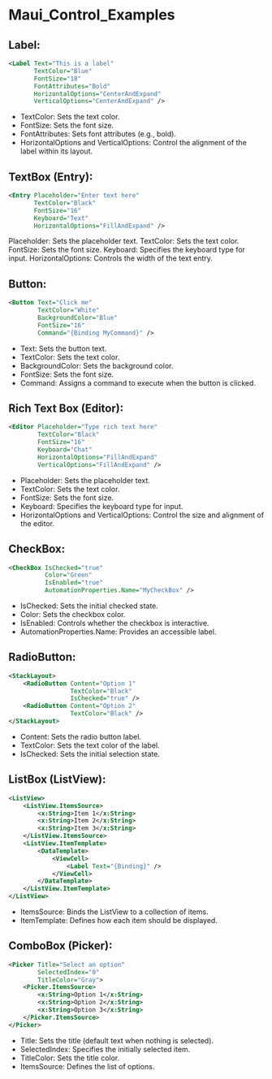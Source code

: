 # Maui_Control_Examples

## Label:

```xml
<Label Text="This is a label"
       TextColor="Blue"
       FontSize="18"
       FontAttributes="Bold"
       HorizontalOptions="CenterAndExpand"
       VerticalOptions="CenterAndExpand" />
```

* TextColor: Sets the text color.
* FontSize: Sets the font size.
* FontAttributes: Sets font attributes (e.g., bold).
* HorizontalOptions and VerticalOptions: Control the alignment of the label within its layout.

## TextBox (Entry):

```xml
<Entry Placeholder="Enter text here"
       TextColor="Black"
       FontSize="16"
       Keyboard="Text"
       HorizontalOptions="FillAndExpand" />
```

Placeholder: Sets the placeholder text.
TextColor: Sets the text color.
FontSize: Sets the font size.
Keyboard: Specifies the keyboard type for input.
HorizontalOptions: Controls the width of the text entry.

## Button:

```xml
<Button Text="Click me"
        TextColor="White"
        BackgroundColor="Blue"
        FontSize="16"
        Command="{Binding MyCommand}" />
```

* Text: Sets the button text.
* TextColor: Sets the text color.
* BackgroundColor: Sets the background color.
* FontSize: Sets the font size.
* Command: Assigns a command to execute when the button is clicked.

## Rich Text Box (Editor):

```xml
<Editor Placeholder="Type rich text here"
        TextColor="Black"
        FontSize="16"
        Keyboard="Chat"
        HorizontalOptions="FillAndExpand"
        VerticalOptions="FillAndExpand" />
```

* Placeholder: Sets the placeholder text.
* TextColor: Sets the text color.
* FontSize: Sets the font size.
* Keyboard: Specifies the keyboard type for input.
* HorizontalOptions and VerticalOptions: Control the size and alignment of the editor.

## CheckBox:

```xml
<CheckBox IsChecked="true"
          Color="Green"
          IsEnabled="true"
          AutomationProperties.Name="MyCheckBox" />
```
* IsChecked: Sets the initial checked state.
* Color: Sets the checkbox color.
* IsEnabled: Controls whether the checkbox is interactive.
* AutomationProperties.Name: Provides an accessible label.

## RadioButton:

```xml
<StackLayout>
    <RadioButton Content="Option 1"
                 TextColor="Black"
                 IsChecked="true" />
    <RadioButton Content="Option 2"
                 TextColor="Black" />
</StackLayout>
```
* Content: Sets the radio button label.
* TextColor: Sets the text color of the label.
* IsChecked: Sets the initial selection state.

## ListBox (ListView):

```xml
<ListView>
    <ListView.ItemsSource>
        <x:String>Item 1</x:String>
        <x:String>Item 2</x:String>
        <x:String>Item 3</x:String>
    </ListView.ItemsSource>
    <ListView.ItemTemplate>
        <DataTemplate>
            <ViewCell>
                <Label Text="{Binding}" />
            </ViewCell>
        </DataTemplate>
    </ListView.ItemTemplate>
</ListView>
```
* ItemsSource: Binds the ListView to a collection of items.
* ItemTemplate: Defines how each item should be displayed.

## ComboBox (Picker):

```xml
<Picker Title="Select an option"
        SelectedIndex="0"
        TitleColor="Gray">
    <Picker.ItemsSource>
        <x:String>Option 1</x:String>
        <x:String>Option 2</x:String>
        <x:String>Option 3</x:String>
    </Picker.ItemsSource>
</Picker>
```

* Title: Sets the title (default text when nothing is selected).
* SelectedIndex: Specifies the initially selected item.
* TitleColor: Sets the title color.
* ItemsSource: Defines the list of options.
